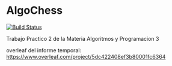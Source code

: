 # AlgoChess


[![Build Status](https://api.travis-ci.org/Serra123/AlgoChess.svg?branch=master)](https://travis-ci.org/Serra123/AlgoChess/) 



Trabajo Practico 2 de la Materia Algoritmos y Programacion 3

overleaf del informe temporal: https://www.overleaf.com/project/5dc422408ef3b80001fc6364
